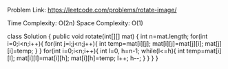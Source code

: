Problem Link: https://leetcode.com/problems/rotate-image/

Time Complexity: O(2n)
Space Complexity: O(1)

class Solution {
    public void rotate(int[][] mat) {
        int n=mat.length;
        for(int i=0;i<n;i++){
            for(int j=i;j<n;j++){
                int temp=mat[i][j];
                mat[i][j]=mat[j][i];
                mat[j][i]=temp;
            }
        }
        for(int i=0;i<n;i++){
            int l=0, h=n-1;
            while(l<=h){
                int temp=mat[i][l];
                mat[i][l]=mat[i][h];
                mat[i][h]=temp;
                l++;
                h--;
            }
        }
    }
}